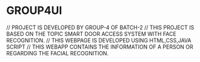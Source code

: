 # GROUP4UI
// PROJECT IS DEVELOPED BY GROUP-4 OF BATCH-2 
// THIS PROJECT IS BASED ON THE TOPIC SMART DOOR ACCESS SYSTEM WITH FACE RECOGNITION. 
// THIS WEBPAGE IS DEVELOPED USING HTML,CSS,JAVA SCRIPT
// THIS WEBAPP CONTAINS THE INFORMATION OF A PERSON OR REGARDING THE FACIAL RECOGNITION.

